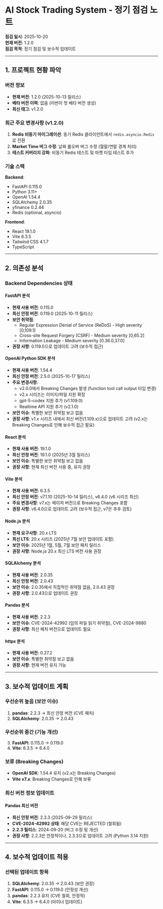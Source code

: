 # AI Stock Trading System - 정기 점검 노트

**점검 일시**: 2025-10-20  
**현재 버전**: 1.2.0  
**점검 목적**: 정기 점검 및 보수적 업데이트

---

## 1. 프로젝트 현황 파악

### 버전 정보
- **현재 버전**: 1.2.0 (2025-10-13 릴리스)
- **베타 버전 이력**: 없음 (이번이 첫 베타 버전 생성)
- **최신 태그**: v1.2.0

### 최근 주요 변경사항 (v1.2.0)
1. **Redis 비동기 마이그레이션**: 동기 Redis 클라이언트에서 `redis.asyncio.Redis`로 전환
2. **Market Time 버그 수정**: 날짜 롤오버 버그 수정 (월말/연말 경계 처리)
3. **테스트 커버리지 강화**: 비동기 Redis 테스트 및 마켓 타임 테스트 추가

### 기술 스택
**Backend**:
- FastAPI 0.115.0
- Python 3.11+
- OpenAI 1.54.4
- SQLAlchemy 2.0.35
- yfinance 0.2.44
- Redis (optional, asyncio)

**Frontend**:
- React 19.1.0
- Vite 6.3.5
- Tailwind CSS 4.1.7
- TypeScript

---

## 2. 의존성 분석

### Backend Dependencies 상태



#### FastAPI 분석
- **현재 사용 버전**: 0.115.0
- **최신 안정 버전**: 0.119.0 (2025-10-11 릴리스)
- **보안 취약점**: 
  - Regular Expression Denial of Service (ReDoS) - High severity [0,109.1]
  - Cross-site Request Forgery (CSRF) - Medium severity [0,65.2]
  - Information Leakage - Medium severity [0.36.0,37.0]
- **권장 사항**: 0.119.0으로 업데이트 고려 (보수적 접근)




#### OpenAI Python SDK 분석
- **현재 사용 버전**: 1.54.4
- **최신 안정 버전**: 2.5.0 (2025-10-17 릴리스)
- **주요 변경사항**:
  - v2.0.0에서 Breaking Changes 발생 (function tool call output 타입 변경)
  - v2.x 시리즈는 이미지/파일 지원 확장
  - gpt-5-codex 지원 추가 (v1.109.0)
  - Realtime API 지원 추가 (v2.1.0)
- **보안 이슈**: 특별한 보안 취약점 보고 없음
- **권장 사항**: v1.x 시리즈 내에서 최신 버전(1.109.x)으로 업데이트 고려 (v2.x는 Breaking Changes로 인해 보수적 접근 필요)




#### React 분석
- **현재 사용 버전**: 19.1.0
- **최신 안정 버전**: 19.1.0 (2025년 3월 릴리스)
- **보안 이슈**: 특별한 보안 취약점 보고 없음
- **권장 사항**: 현재 최신 버전 사용 중, 유지 권장

#### Vite 분석
- **현재 사용 버전**: 6.3.5
- **최신 안정 버전**: v7.1.10 (2025-10-14 릴리스), v6.4.0 (v6 시리즈 최신)
- **주요 변경사항**: v7.x는 메이저 버전으로 Breaking Changes 포함
- **권장 사항**: v6.4.0으로 업데이트 고려 (보수적 접근, v7은 추후 검토)

#### Node.js 분석
- **현재 요구사항**: 20.x LTS
- **최신 LTS**: 20.x 시리즈 (2025년 7월 보안 업데이트 포함)
- **보안 이슈**: 2025년 1월, 5월, 7월 보안 패치 릴리스
- **권장 사항**: Node.js 20.x 최신 LTS 버전 사용 권장




#### SQLAlchemy 분석
- **현재 사용 버전**: 2.0.35
- **최신 안정 버전**: 2.0.43
- **보안 이슈**: 2.0.35에서 직접적인 취약점 없음, 2.0.43 권장
- **권장 사항**: 2.0.43으로 업데이트 권장

#### Pandas 분석
- **현재 사용 버전**: 2.2.3
- **보안 이슈**: CVE-2024-42992 (임의 파일 읽기 취약점), CVE-2024-9880
- **권장 사항**: 최신 패치 버전으로 업데이트 필요

#### httpx 분석
- **현재 사용 버전**: 0.27.2
- **보안 이슈**: 특별한 취약점 보고 없음
- **권장 사항**: 현재 버전 유지 가능

---

## 3. 보수적 업데이트 계획

### 우선순위 높음 (보안 이슈)
1. **pandas**: 2.2.3 → 최신 안정 버전 (CVE 패치)
2. **SQLAlchemy**: 2.0.35 → 2.0.43

### 우선순위 중간 (기능 개선)
3. **FastAPI**: 0.115.0 → 0.119.0
4. **Vite**: 6.3.5 → 6.4.0

### 보류 (Breaking Changes)
- **OpenAI SDK**: 1.54.4 유지 (v2.x는 Breaking Changes)
- **Vite v7.x**: Breaking Changes로 인해 보류




### 최신 버전 정보 업데이트

#### Pandas 최신 버전
- **최신 안정 버전**: 2.3.3 (2025-09-29 릴리스)
- **CVE-2024-42992 상태**: 해당 CVE는 REJECTED (철회됨)
- **2.2.3 릴리스**: 2024-09-20 (버그 수정 및 개선)
- **권장 사항**: 2.2.3은 안정적이나, 2.3.3으로 업데이트 고려 (Python 3.14 지원)

---

## 4. 보수적 업데이트 적용

### 선택된 업데이트 항목
1. **SQLAlchemy**: 2.0.35 → 2.0.43 (보안 권장)
2. **FastAPI**: 0.115.0 → 0.119.0 (안정성 개선)
3. **pandas**: 2.2.3 유지 (CVE 철회, 안정적)
4. **Vite**: 6.3.5 → 6.4.0 (마이너 업데이트)


